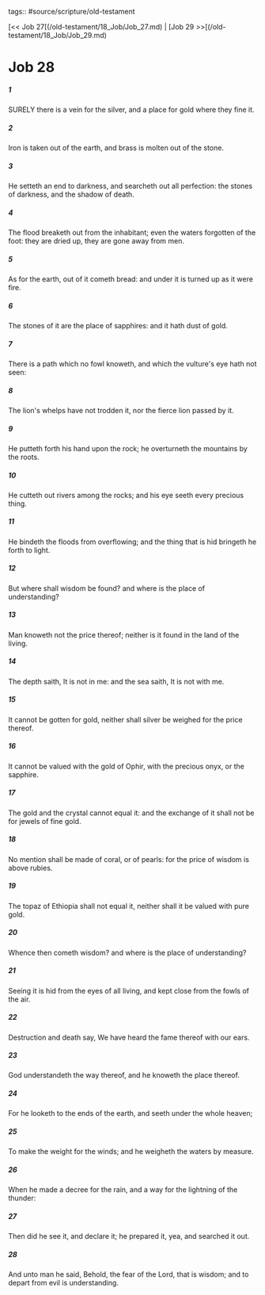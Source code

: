tags:: #source/scripture/old-testament

[<< Job 27[(/old-testament/18_Job/Job_27.md) | [Job 29 >>[(/old-testament/18_Job/Job_29.md)

# Job 28

##### 1

SURELY there is a vein for the silver, and a place for gold where they fine it.

##### 2

Iron is taken out of the earth, and brass is molten out of the stone.

##### 3

He setteth an end to darkness, and searcheth out all perfection: the stones of darkness, and the shadow of death.

##### 4

The flood breaketh out from the inhabitant; even the waters forgotten of the foot: they are dried up, they are gone away from men.

##### 5

As for the earth, out of it cometh bread: and under it is turned up as it were fire.

##### 6

The stones of it are the place of sapphires: and it hath dust of gold.

##### 7

There is a path which no fowl knoweth, and which the vulture's eye hath not seen:

##### 8

The lion's whelps have not trodden it, nor the fierce lion passed by it.

##### 9

He putteth forth his hand upon the rock; he overturneth the mountains by the roots.

##### 10

He cutteth out rivers among the rocks; and his eye seeth every precious thing.

##### 11

He bindeth the floods from overflowing; and the thing that is hid bringeth he forth to light.

##### 12

But where shall wisdom be found? and where is the place of understanding?

##### 13

Man knoweth not the price thereof; neither is it found in the land of the living.

##### 14

The depth saith, It is not in me: and the sea saith, It is not with me.

##### 15

It cannot be gotten for gold, neither shall silver be weighed for the price thereof.

##### 16

It cannot be valued with the gold of Ophir, with the precious onyx, or the sapphire.

##### 17

The gold and the crystal cannot equal it: and the exchange of it shall not be for jewels of fine gold.

##### 18

No mention shall be made of coral, or of pearls: for the price of wisdom is above rubies.

##### 19

The topaz of Ethiopia shall not equal it, neither shall it be valued with pure gold.

##### 20

Whence then cometh wisdom? and where is the place of understanding?

##### 21

Seeing it is hid from the eyes of all living, and kept close from the fowls of the air.

##### 22

Destruction and death say, We have heard the fame thereof with our ears.

##### 23

God understandeth the way thereof, and he knoweth the place thereof.

##### 24

For he looketh to the ends of the earth, and seeth under the whole heaven;

##### 25

To make the weight for the winds; and he weigheth the waters by measure.

##### 26

When he made a decree for the rain, and a way for the lightning of the thunder:

##### 27

Then did he see it, and declare it; he prepared it, yea, and searched it out.

##### 28

And unto man he said, Behold, the fear of the Lord, that is wisdom; and to depart from evil is understanding.
